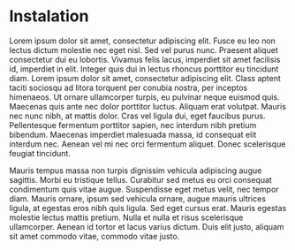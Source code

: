 Instalation
===========

Lorem ipsum dolor sit amet, consectetur adipiscing elit. Fusce eu leo non lectus dictum molestie nec eget nisl. Sed vel purus nunc. Praesent aliquet consectetur dui eu lobortis. Vivamus felis lacus, imperdiet sit amet facilisis id, imperdiet in elit. Integer quis dui in lectus rhoncus porttitor eu tincidunt diam. Lorem ipsum dolor sit amet, consectetur adipiscing elit. Class aptent taciti sociosqu ad litora torquent per conubia nostra, per inceptos himenaeos. Ut ornare ullamcorper turpis, eu pulvinar neque euismod quis. Maecenas quis ante nec dolor porttitor luctus. Aliquam erat volutpat. Mauris nec nunc nibh, at mattis dolor. Cras vel ligula dui, eget faucibus purus. Pellentesque fermentum porttitor sapien, nec interdum nibh pretium bibendum. Maecenas imperdiet malesuada massa, id consequat elit interdum nec. Aenean vel mi nec orci fermentum aliquet. Donec scelerisque feugiat tincidunt.

Mauris tempus massa non turpis dignissim vehicula adipiscing augue sagittis. Morbi eu tristique tellus. Curabitur sed metus eu orci consequat condimentum quis vitae augue. Suspendisse eget metus velit, nec tempor diam. Mauris ornare, ipsum sed vehicula ornare, augue mauris ultrices ligula, at egestas eros nibh quis ligula. Sed eget cursus erat. Mauris egestas molestie lectus mattis pretium. Nulla et nulla et risus scelerisque ullamcorper. Aenean id tortor et lacus varius dictum. Duis elit justo, aliquam sit amet commodo vitae, commodo vitae justo.